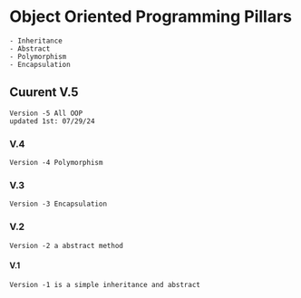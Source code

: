 # Object Oriented Programming Pillars
    - Inheritance 
    - Abstract 
    - Polymorphism 
    - Encapsulation


## Cuurent V.5 

    Version -5 All OOP 
    updated 1st: 07/29/24


### V.4 

    Version -4 Polymorphism 

### V.3

    Version -3 Encapsulation 

### V.2 

    Version -2 a abstract method 


#### V.1 

    Version -1 is a simple inheritance and abstract  
